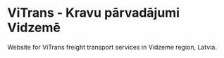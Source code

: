 # ViTrans - Kravu pārvadājumi Vidzemē

Website for ViTrans freight transport services in Vidzeme region, Latvia.